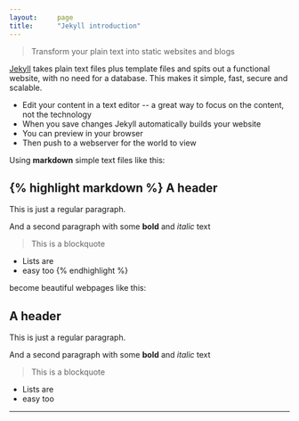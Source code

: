 ```yaml
---
layout:     page
title:      "Jekyll introduction"
---
```


>Transform your plain text into static websites and blogs

[Jekyll](https://jekyllrb.com/) takes plain text files plus template files and spits out a functional  website, with no need for a database. This makes it simple, fast, secure and scalable.

* Edit your content in a text editor -- a great way to focus on the content, not the technology
* When you save changes Jekyll automatically builds your website
* You can preview in your browser 
* Then push to a webserver for the world to view

Using __markdown__ simple text files like this:

{% highlight markdown %}
A header
--------

This is just a regular paragraph.

And a second paragraph with some __bold__ and _italic_ text

> This is a blockquote

* Lists are 
* easy too
{% endhighlight %}

become beautiful webpages like this:

A header
--------

This is just a regular paragraph.

And a second paragraph with some __bold__ and _italic_ text

> This is a blockquote

* Lists are 
* easy too

<hr>


